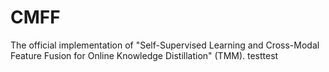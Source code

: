 # CMFF
The official implementation of "Self-Supervised Learning and Cross-Modal Feature Fusion for Online Knowledge Distillation" (TMM).
testtest

